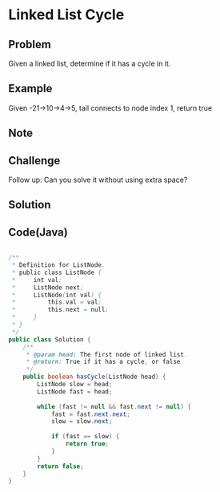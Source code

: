 Linked List Cycle
===


Problem
-------

Given a linked list, determine if it has a cycle in it.

Example
-------

Given -21->10->4->5, tail connects to node index 1, return true

Note
---------

Challenge
---------

Follow up:
Can you solve it without using extra space?

Solution
--------



Code(Java)
----------

```java

/**
 * Definition for ListNode.
 * public class ListNode {
 *     int val;
 *     ListNode next;
 *     ListNode(int val) {
 *         this.val = val;
 *         this.next = null;
 *     }
 * }
 */ 
public class Solution {
    /**
     * @param head: The first node of linked list.
     * @return: True if it has a cycle, or false
     */
    public boolean hasCycle(ListNode head) {  
        ListNode slow = head;
        ListNode fast = head;
        
        while (fast != null && fast.next != null) {
            fast = fast.next.next;
            slow = slow.next;
            
            if (fast == slow) {
                return true;
            }
        }
        return false;
    }
}

```